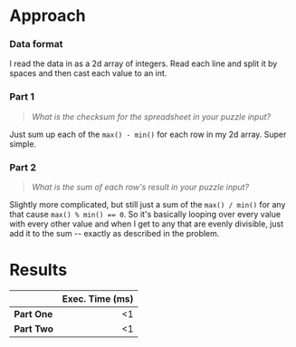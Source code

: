 # Approach
### Data format

I read the data in as a 2d array of integers. Read each line and split it by spaces and then cast each value to an int.

### Part 1
> _What is the checksum for the spreadsheet in your puzzle input?_

Just sum up each of the `max() - min()` for each row in my 2d array. Super simple.

### Part 2
> _What is the sum of each row's result in your puzzle input?_

Slightly more complicated, but still just a sum of the `max() / min()` for any that cause `max() % min() == 0`. So it's
basically looping over every value with every other value and when I get to any that are evenly divisible, just add
it to the sum -- exactly as described in the problem.

# Results

|              | Exec. Time (ms) |
|--------------|----------------:|
| **Part One** |              <1 |
| **Part Two** |              <1 |
